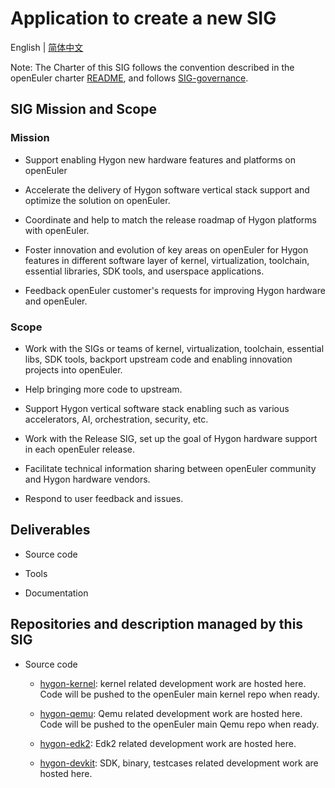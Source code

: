 
# Application to create a new SIG
English | [简体中文](./sig-Hygon_cn.md)


Note: The Charter of this SIG follows the convention described in the openEuler charter [README](/en/governance/README.md), and follows [SIG-governance](/en/technical-committee/governance/SIG-governance.md).

## SIG Mission and Scope

### Mission

- Support enabling Hygon new hardware features and platforms on openEuler

- Accelerate the delivery of Hygon software vertical stack support and optimize the solution on openEuler.

- Coordinate and help to match the release roadmap of Hygon platforms with openEuler.

- Foster innovation and evolution of key areas on openEuler for Hygon features in different software layer of kernel, virtualization, toolchain, essential libraries, SDK tools, and userspace applications.

- Feedback openEuler customer's requests for improving Hygon hardware and openEuler.

### Scope

- Work with the SIGs or teams of kernel, virtualization, toolchain, essential libs, SDK tools, backport upstream code and enabling innovation projects into openEuler.

- Help bringing more code to upstream.

- Support Hygon vertical software stack enabling such as various accelerators, AI, orchestration, security, etc.

- Work with the Release SIG, set up the goal of Hygon hardware support in each openEuler release.

- Facilitate technical information sharing between openEuler community and Hygon hardware vendors.

- Respond to user feedback and issues.

## Deliverables

- Source code

- Tools

- Documentation

## Repositories and description managed by this SIG

- Source code
  - [hygon-kernel](https://gitee.com/openeuler/hygon-kernel): kernel related development work are hosted here. Code will be pushed to the openEuler main kernel repo when ready.

  - [hygon-qemu](https://gitee.com/openeuler/hygon-qemu): Qemu related development work are hosted here. Code will be pushed to the openEuler main Qemu repo when ready.

  - [hygon-edk2](https://gitee.com/openeuler/hygon-edk2): Edk2 related development work are hosted here. 

  - [hygon-devkit](https://gitee.com/openeuler/hygon-devkit): SDK, binary, testcases related development work are hosted here. 
